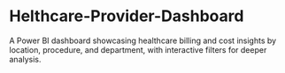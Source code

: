 # Helthcare-Provider-Dashboard
A Power BI dashboard showcasing healthcare billing and cost insights by location, procedure, and department, with interactive filters for deeper analysis.
